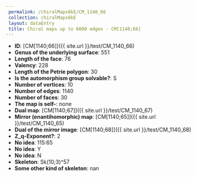```yaml
--- 
 permalink: /chiralMaps6kE/CM_1140_66 
 collection: chiralMaps6kE
 layout: dataEntry
 title: Chiral maps up to 6000 edges - CM[1140;66]
---
```


- **ID**: [CM[1140;66]]({{ site.url }}/test/CM_1140_66)
- **Genus of the underlying surface**: 551
- **Length of the face**: 76
- **Valency**: 228
- **Length of the Petrie polygon**: 30
- **Is the automorphism group solvable?**: S
- **Number of vertices**: 10
- **Number of edges**: 1140
- **Number of faces**: 30
- **The map is self-**: none
- **Dual map**: [CM[1140;67]]({{ site.url }}/test/CM_1140_67)
- **Mirror (enantihomorphic) map**: [CM[1140;65]]({{ site.url }}/test/CM_1140_65)
- **Dual of the mirror image**: [CM[1140;68]]({{ site.url }}/test/CM_1140_68)
- **Z_q-Exponent?**: 2
- **No idea**:  115:65
- **No idea**: Y
- **No idea**: N
- **Skeleton**: Sk(10;3)^57
- **Some other kind of skeleton**: nan
